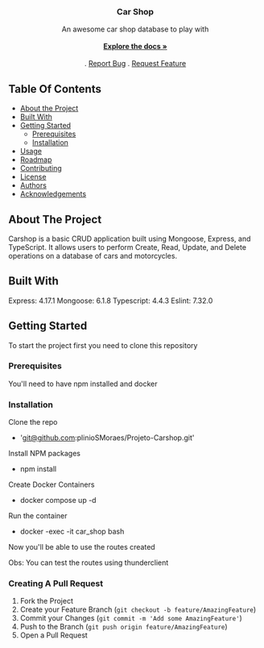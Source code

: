 <br/>
<p align="center">
  <h3 align="center">Car Shop</h3>

  <p align="center">
    An awesome car shop database to play with
    <br/>
    <br/>
    <a href="https://github.com/plinioSMoraes/Projeto-Carshop"><strong>Explore the docs »</strong></a>
    <br/>
    <br/>
    .
    <a href="https://github.com/plinioSMoraes/Projeto-Carshop/issues">Report Bug</a>
    .
    <a href="https://github.com/plinioSMoraes/Projeto-Carshop/issues">Request Feature</a>
  </p>
</p>

## Table Of Contents

* [About the Project](#about-the-project)
* [Built With](#built-with)
* [Getting Started](#getting-started)
  * [Prerequisites](#prerequisites)
  * [Installation](#installation)
* [Usage](#usage)
* [Roadmap](#roadmap)
* [Contributing](#contributing)
* [License](#license)
* [Authors](#authors)
* [Acknowledgements](#acknowledgements)

## About The Project

Carshop is a basic CRUD application built using Mongoose, Express, and TypeScript. It allows users to perform Create, Read, Update, and Delete operations on a database of cars and motorcycles.

## Built With

Express: 4.17.1
Mongoose: 6.1.8
Typescript: 4.4.3
Eslint: 7.32.0

## Getting Started

To start the project first you need to clone this repository

### Prerequisites

You'll need to have npm installed and docker

### Installation

Clone the repo
  - 'git@github.com:plinioSMoraes/Projeto-Carshop.git'

Install NPM packages
  - npm install

Create Docker Containers
  - docker compose up -d

Run the container
  - docker -exec -it car_shop bash

Now you'll be able to use the routes created

Obs: You can test the routes using thunderclient

### Creating A Pull Request

1. Fork the Project
2. Create your Feature Branch (`git checkout -b feature/AmazingFeature`)
3. Commit your Changes (`git commit -m 'Add some AmazingFeature'`)
4. Push to the Branch (`git push origin feature/AmazingFeature`)
5. Open a Pull Request

